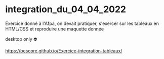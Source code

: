 # integration_du_04_04_2022

Exercice donné à l'Afpa, on devait pratiquer, s'exercer sur les tableaux en HTML/CSS et reproduire une maquette donnée

desktop only ⛔

https://bescore.github.io/Exercice-integration-tableaux/

